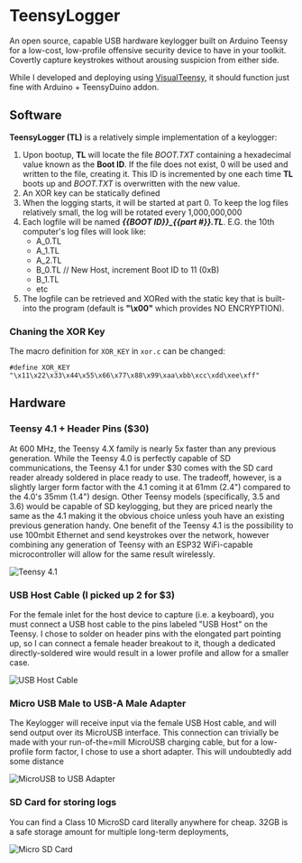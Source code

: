 # TeensyLogger
An open source, capable USB hardware keylogger built on Arduino Teensy for a low-cost, low-profile offensive security device to have in your toolkit. Covertly capture keystrokes without arousing suspicion from either side.

While I developed and deploying using [VisualTeensy](https://github.com/luni64/VisualTeensy/wiki/Quick-Start-Guide), it should function just fine with Arduino + TeensyDuino addon.

## Software
**TeensyLogger (TL)** is a relatively simple implementation of a keylogger:


  1. Upon bootup, **TL** will locate the file *BOOT.TXT* containing a hexadecimal value known as the **Boot ID**. If the file does not exist, 0 will be used and written to the file, creating it. This ID is incremented by one each time **TL** boots up and *BOOT.TXT* is overwritten with the new value.
  2. An XOR key can be statically defined  
  3. When the logging starts, it will be started at part 0. To keep the log files relatively small, the log will be rotated every 1,000,000,000
  4. Each logfile will be named ***{{BOOT ID}}_{{part #}}.TL***. E.G. the 10th computer's log files will look like:
     - A_0.TL
     - A_1.TL
     - A_2.TL
     - B_0.TL // New Host, increment Boot ID to 11 (0xB)
     - B_1.TL
     - etc
  5. The logfile can be retrieved and XORed with the static key that is built-into the program (default is **"\x00"** which provides NO ENCRYPTION).
  
### Chaning the XOR Key

The macro definition for `XOR_KEY` in `xor.c` can be changed:

    #define XOR_KEY "\x11\x22\x33\x44\x55\x66\x77\x88\x99\xaa\xbb\xcc\xdd\xee\xff"


## Hardware

### Teensy 4.1 + Header Pins ($30)
At 600 MHz, the Teensy 4.X family is nearly 5x faster than any previous generation. While the Teensy 4.0 is perfectly capable of SD communications, the Teensy 4.1 for under $30 comes with the SD card reader already soldered in place ready to use. The tradeoff, however, is a slightly larger form factor with the 4.1 coming it at 61mm (2.4") compared to the 4.0's 35mm (1.4") design. Other Teensy models (specifically, 3.5 and 3.6) would be capable of SD keylogging, but they are priced nearly the same as the 4.1 making it the obvious choice unless youh have an existing previous generation handy. One benefit of the Teensy 4.1 is the possibility to use 100mbit Ethernet and send keystrokes over the network, however combining any generation of Teensy with an ESP32 WiFi-capable microcontroller will allow for the same result wirelessly.

![Teensy 4.1](https://forum.pjrc.com/teensy41_4.jpg)

### USB Host Cable (I picked up 2 for $3)
For the female inlet for the host device to capture (i.e. a keyboard), you must connect a USB host cable to the pins labeled "USB Host" on the Teensy. I chose to solder on header pins with the elongated part pointing up, so I can connect a female header breakout to it, though a dedicated directly-soldered wire would result in a lower profile and allow for a smaller case.   

![USB Host Cable](https://encrypted-tbn0.gstatic.com/images?q=tbn%3AANd9GcT3o6Z4MrHjN364qJrKoiqCPFzSRM1f6-dq_N5ZDMLaZ7da-4B8UgUExA7h_jWc3m4EN_1FsAvA&usqp=CAc)

### Micro USB Male to USB-A Male Adapter
The Keylogger will receive input via the female USB Host cable, and will send output over its MicroUSB interface. This connection can trivially be made with your run-of-the=mill MicroUSB charging cable, but for a low-profile form factor, I chose to use a short adapter. This will undoubtedly add some distance 

![MicroUSB to USB Adapter](https://cdn.shopify.com/s/files/1/0020/4433/0057/products/278b27db0115f4eddd8bcf3569dc11ab_300x300.jpg?v=1571712194)

### SD Card for storing logs
You can find a Class 10 MicroSD card literally anywhere for cheap. 32GB is a safe storage amount for multiple long-term deployments,

![Micro SD Card](https://pisces.bbystatic.com/image2/BestBuy_US/images/products/6346/6346822_sd.jpg;maxHeight=250;maxWidth=300)
